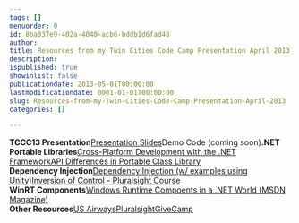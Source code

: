 ```yaml
---
tags: []
menuorder: 0
id: 8ba037e9-402a-4040-acb6-bddb1d6fad48
author: 
title: Resources from my Twin Cities Code Camp Presentation April 2013
description: 
ispublished: true
showinlist: false
publicationdate: 2013-05-01T00:00:00
lastmodificationdate: 0001-01-01T00:00:00
slug: Resources-from-my-Twin-Cities-Code-Camp-Presentation-April-2013
categories: []

---
```

**TCCC13 Presentation**[Presentation Slides](http://sdrv.ms/17lioWQ)Demo Code (coming soon)**.NET Portable Libraries**[Cross-Platform Development with the .NET Framework](http://msdn.microsoft.com/en-us/library/gg597391.aspx)[API Differences in Portable Class Library](http://msdn.microsoft.com/en-us/library/gg597392.aspx)  
**Dependency Injection**[Dependency Injection (w/ examples using Unity)](http://msdn.microsoft.com/en-us/library/ff921152%28v=PandP.20%29.aspx)[Inversion of Control - Pluralsight Course](http://pluralsight.com/training/courses/TableOfContents?courseName=inversion-of-control&amp;highlight=john-sonmez_dependency-injection*1,2,3,4,0,5,6!john-sonmez_building-an-ioc-container*3!john-sonmez_dependency-inversion*0,1,2,3,4,6,7,9,5,8!john-sonmez_inversion-of-control#dependency-injection)  
**WinRT Components**[Windows Runtime Compoents in a .NET World (MSDN Magazine)](http://msdn.microsoft.com/en-us/magazine/jj651570.aspx)  
**Other Resources**[US Airways](http://www.usairways.com/careers)[Pluralsight](http://pluralsight.com)[GiveCamp](http://givecamp.org)
